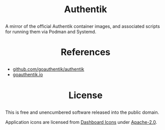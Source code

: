 <!-- This is free and unencumbered software released into the public domain -->

# <p align=center>Authentik

A mirror of the official Authentik container images, and associated scripts for
running them via Podman and Systemd.

# <p align=center>References

- [github.com/goauthentik/authentik](https://github.com/goauthentik/authentik)
- [goauthentik.io](https://goauthentik.io)

# <p align=center>License

This is free and unencumbered software released into the public domain.

Application icons are licensed from [Dashboard Icons](https://github.com/homarr-labs/dashboard-icons)
under [Apache-2.0](https://github.com/homarr-labs/dashboard-icons/blob/main/LICENSE).
